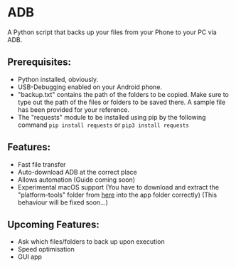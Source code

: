 # ADB
A Python script that backs up your files from your Phone to your PC via ADB.

## Prerequisites:
* Python installed, obviously.
* USB-Debugging enabled on your Android phone.
* "backup.txt" contains the path of the folders to be copied. Make sure to type out the path of the files or folders to be saved there. A sample file has been provided for your reference.
* The "requests" module to be installed using pip by the following command `pip install requests` or `pip3 install requests`

## Features:
* Fast file transfer
* Auto-download ADB at the correct place
* Allows automation (Guide coming soon)
* Experimental macOS support (You have to download and extract the "platform-tools" folder from [here](https://dl.google.com/android/repository/platform-tools-latest-darwin.zip) into the app folder correctly) (This behaviour will be fixed soon...)

## Upcoming Features:
* Ask which files/folders to back up upon execution
* Speed optimisation
* GUI app
